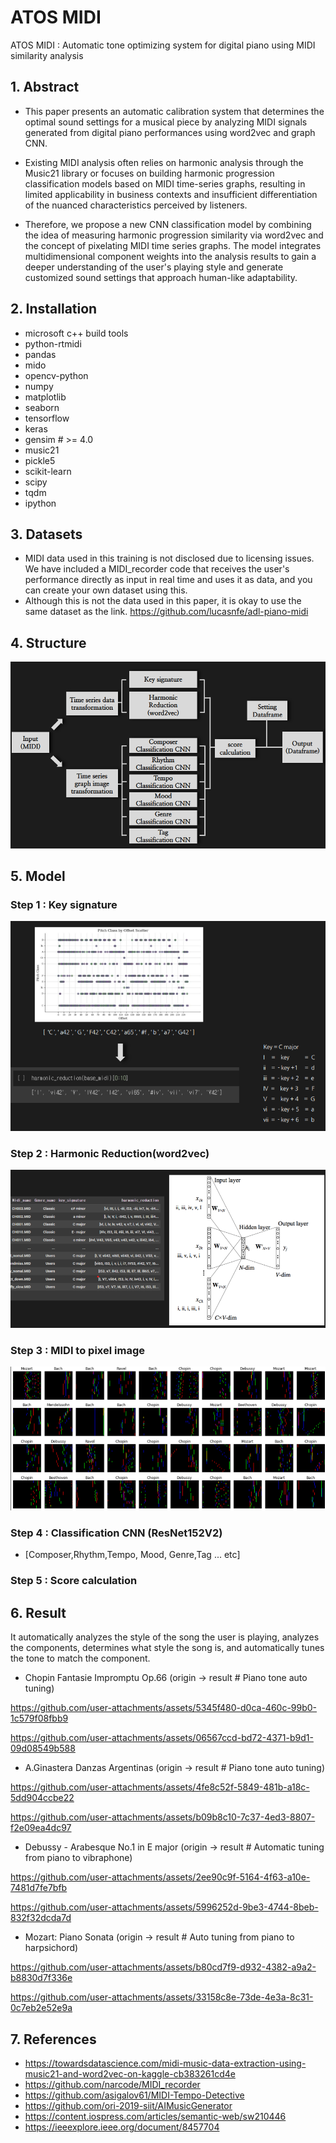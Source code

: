 # ATOS MIDI
ATOS MIDI : Automatic tone optimizing system for digital piano using MIDI similarity analysis

## 1. Abstract
- This paper presents an automatic calibration system that determines the optimal sound settings for a musical piece by analyzing MIDI signals generated from digital piano performances using word2vec and graph CNN.
- Existing MIDI analysis often relies on harmonic analysis through the Music21 library or focuses on building harmonic progression classification models based on MIDI time-series graphs, resulting in limited applicability in business contexts and insufficient differentiation of the nuanced characteristics perceived by listeners.

- Therefore, we propose a new CNN classification model by combining the idea of ​​measuring harmonic progression similarity via word2vec and the concept of pixelating MIDI time series graphs. The model integrates multidimensional component weights into the analysis results to gain a deeper understanding of the user's playing style and generate customized sound settings that approach human-like adaptability.

## 2. Installation
- microsoft c++ build tools
- python-rtmidi
- pandas
- mido
- opencv-python
- numpy
- matplotlib
- seaborn
- tensorflow
- keras
- gensim # >= 4.0
- music21
- pickle5
- scikit-learn
- scipy
- tqdm
- ipython

## 3. Datasets
- MIDI data used in this training is not disclosed due to licensing issues. We have included a MIDI_recorder code that receives the user's performance directly as input in real time and uses it as data, and you can create your own dataset using this.
- Although this is not the data used in this paper, it is okay to use the same dataset as the link. https://github.com/lucasnfe/adl-piano-midi

## 4. Structure
![Structure](./img/1.png)

## 5. Model
### Step 1 : Key signature
![2](./img/2.png)
### Step 2 : Harmonic Reduction(word2vec)
![3](./img/3.png)
### Step 3 : MIDI to pixel image
![3](./img/4.png)
### Step 4 : Classification CNN (ResNet152V2)
- [Composer,Rhythm,Tempo, Mood, Genre,Tag ... etc] 
### Step 5 : Score calculation



## 6. Result
It automatically analyzes the style of the song the user is playing, analyzes the components, determines what style the song is, and automatically tunes the tone to match the component.

- Chopin Fantasie Impromptu Op.66 (origin -> result # Piano tone auto tuning)
 

https://github.com/user-attachments/assets/5345f480-d0ca-460c-99b0-1c579f08fbb9


    
    

https://github.com/user-attachments/assets/06567ccd-bd72-4371-b9d1-09d08549b588



- A.Ginastera Danzas Argentinas (origin -> result # Piano tone auto tuning)

 

https://github.com/user-attachments/assets/4fe8c52f-5849-481b-a18c-5dd904ccbe22





https://github.com/user-attachments/assets/b09b8c10-7c37-4ed3-8807-f2e09ea4dc97


  
- Debussy - Arabesque No.1 in E major (origin -> result # Automatic tuning from piano to vibraphone)

 

https://github.com/user-attachments/assets/2ee90c9f-5164-4f63-a10e-7481d7fe7bfb







https://github.com/user-attachments/assets/5996252d-9be3-4744-8beb-832f32dcda7d




  
- Mozart: Piano Sonata (origin -> result # Auto tuning from piano to harpsichord)

 

https://github.com/user-attachments/assets/b80cd7f9-d932-4382-a9a2-b8830d7f336e






https://github.com/user-attachments/assets/33158c8e-73de-4e3a-8c31-0c7eb2e52e9a


## 7. References

- https://towardsdatascience.com/midi-music-data-extraction-using-music21-and-word2vec-on-kaggle-cb383261cd4e
- https://github.com/narcode/MIDI_recorder
- https://github.com/asigalov61/MIDI-Tempo-Detective
- https://github.com/ori-2019-siit/AIMusicGenerator
- https://content.iospress.com/articles/semantic-web/sw210446
- https://ieeexplore.ieee.org/document/8457704
